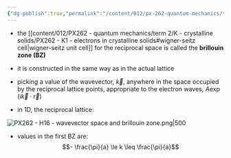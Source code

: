 ```yaml
---
{"dg-publish":true,"permalink":"/content/012/px-262-quantum-mechanics/term-2/k-crystalline-solids/px-262-k3-wavevector-space-and-brillouin-zone/","noteIcon":"1","created":"2025-02-10T16:21:03.035+00:00","updated":"2025-03-13T12:35:58.559+00:00"}
---
```


- the [[content/012/PX262 - quantum mechanics/term 2/K - crystalline solids/PX262 - K1 - electrons in crystalline solids#wigner-seitz cell\|wigner-seitz unit cell]] for the reciprocal space is called the **brillouin zone (BZ)**
- it is constructed in the same way as in the actual lattice

- picking a value of the wavevector, $\vec k$, anywhere in the space occupied by the reciprocal lattice points, appropriate to the electron waves, $A\exp(i\vec k \cdot \vec r)$
- in 1D, the reciprocal lattice:

![PX262 - H16 - wavevector space and brillouin zone.png|500](/img/user/pics/PX262%20-%20H16%20-%20wavevector%20space%20and%20brillouin%20zone.png)

- values in the first BZ are:
$$- \frac{\pi}{a} \le k \leq \frac{\pi}{a}$$
